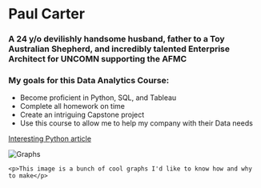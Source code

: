 # Paul Carter
### A 24 y/o devilishly handsome husband, father to a Toy Australian Shepherd, and incredibly talented Enterprise Architect for UNCOMN supporting the AFMC
### My goals for this Data Analytics Course:
* Become proficient in Python, SQL, and Tableau
* Complete all homework on time
* Create an intriguing Capstone project
* Use this course to allow me to help my company with their Data needs

[Interesting Python article](https://www.infoworld.com/article/3204016/what-is-python-powerful-intuitive-programming.html)

![Graphs]([https://www.google.com/url?sa=i&url=https%3A%2F%2Fexcelcharts.com%2Fwordless-instructions-making-charts-tableau-edition%2F&psig=AOvVaw3BqOtzdwZDWnNGp72NJoz3&ust=1691086300933000&source=images&cd=vfe&opi=89978449&ved=0CBAQjRxqFwoTCKjOlsXJvoADFQAAAAAdAAAAABAJ](https://excelcharts.com/wp-content/uploads/2018/10/total-collection-wordless-1024x508.png)https://excelcharts.com/wp-content/uploads/2018/10/total-collection-wordless-1024x508.png)

`<p>This image is a bunch of cool graphs I'd like to know how and why to make</p>`
